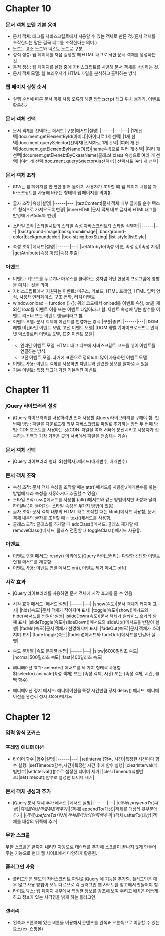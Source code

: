 # Chapter 10
### 문서 객체 모델 기본 용어
- 문서 객체: 태그를 자바스크립트에서 사용할 수 있는 객체로 만든 것.(문서 객체를 조작한다는 말은 결국 태그를 조작한다는 의미.)
- 노드는 요소 노드와 텍스트 노드로 구분.
- 정적 생성: 웹 페이지를 처음 실행할 때 HTML 태그로 적힌 문서 객체를 생성하는 것.
- 동적 생성: 웹 페이지를 실행 중에 자바스크립트를 사용해 문서 객체를 생성하는 것.
- 문서 객체 모델: 웹 브라우저가 HTML 파일을 분석하고 출력하는 방식.
### 웹 페이지 실행 순서
- 실행 순서에 따른 문서 객체 사용 오류의 해결 방법:script 태그 위치 옮기기, 이벤트 활용하기
### 문서 객체 선택
- 문서 객체를 선택하는 메서드
  |구분|메서드|설명|
  |------|---|---|
  |1개 선택|document.getElementById(아이디)|아이디로 1개 선택|
  |1개 선택|document.querySelector(선택자)|선택자로 1개 선택|
  |여러 개 선택|document.getElementByName(이름)|name속성으로 여러 개 선택|
  |여러 개 선택|document.getEkenebtByCkassName(클래스)|class 속성으로 여러 개 선택|
  |여러 개 선택|document.querySelectorAll(선택자)| 선택자로 여러 개 선택|

### 문서 객체 조작
- SPA는 웹 페이지를 한 번만 읽어 들이고, 사용자가 조작할 떄 웹 페이지 내용을 자바스크립트를 사용해 바꾸는 형태의 웹 페이지를 의미함.
- 글자 조작
  |속성|설명|
  |------|---|
  |textContent|문서 객체 내부 글자를 순수 텍스트 형식으로 가져오도록 변경|
  |innerHTML|문서 객체 내부 글자의 HTML태그를 반영해 가져오도록 변경|

- 스타일 조작
  |스타일시트의 스타일 속성|자바스크립트의 스타일 식별자|
  |------|---|
  |background-image|backgroundimage|
  |background-color|backgroundcolor|
  |box-sizing|boxSizing|
  |list-style|listStyle|

- 속성 조작
  |메서드|설명|
  |------|---|
  |setAttribyte(속성 이름, 속성 값)|속성 지정|
  |getAtrribute(속성 이름)|속성 추출|

### 이벤트
- 이벤트: 키보드를 누르거나 마우스를 클릭하는 것처럼 어떤 현상이 프로그램에 영향을 미치는 것을 의미.
- 자바스크립트에서 지원하는 이벤트: 마우스, 키보드, HTML 프레임, HTML 입력 양식, 사용자 인터페이스, 구조 변화, 터치 이벤트
- window.onload = function () {};
  위의 코드에서 onload를 이벤트 속성, on을 제외한 load를 이벤트 이름 또는 이벤트 타입이라고 함. 이벤트 속성에 넣는 함수를 이벤트 리스너 또는 이벤트 핸들러라고 함.
- 이벤트 모델: 문서 객체에 이벤트를 연결하는 방식
  |구분|종류|
  |------|---|
  |DOM 레벨 0|인라인 이벤트 모델, 고전 이벤트 모델|
  |DOM 레벨 2|마이크로소프트 인터넷 익스플로러 이벤트 모델, 표준 이벤트 모델|
- * 인라인 이벤트 모델: HTML 태그 내부에 자바스크립트 코드를 넣어 이벤트를 연결하는 방식.
  * 고전 이벤트 모델: 과거에 표준으로 정의되어 많이 사용하던 이벤트 모델
- 이벤트 사용: 이벤트 객체를 사용하면 이벤트와 관련한 정보를 알아낼 수 있음
- 기본 이벤트: 특정 태그가 가진 기본적인 이벤트

# Chapter 11
### jQuery 라이브러리 설정
- jQuery 라이브러리를 사용하려면 먼저 사용할 jQuery 라이브러리를 구해야 함.
  첫 번째 방법: 파일을 다운로드해 외부 자바스크립트 파일로 추가하는 방법
  두 번째 방법: CDN 호스트를 사용하는 것(CDN: 파일을 여러 서버에 분산시키고 사용자가 접속하는 지역과 가장 가까운 곳의 서버에서 파일을 전송하는 기술)
### 문서 객체 선택
- jQuery 라이브러리 형태: $(선택자).메서드(매개변수, 매개변수)
### 문서 객체 조작
- 속성 조작: 문서 객체 속성을 조작할 때는 attr()메서드를 사용함.(매개변수를 넣는 방법에 따라 속성을 지정하거나 추출할 수 있음)
- 스타일 조작: css()메서드를 사용함.(attr()메서드와 같은 방법이지만 속성과 달리 하이픈(-)이 들어가는 스타일 속성은 두가지 방법이 있음)
- 글자 조작: 문서 객체 내부의 HTML 태그 조작할 때는 html()메서드 사용함, 문서 객체 내부의 글자를 조작할 때는 text()메서드를 사용함.
- 클래스 조작: 클래스를 추가할 때 addClass()메서드, 클래스 제거할 때 removeClass()메서드, 클래스 전환할 때 toggleClass()메서드 사용함.
### 이벤트
- 이벤트 연결 메서드: ready() 이외에도 jQuery 라이브러리는 다양한 간단한 이벤트 연결 메서드를 제공함.
- 이벤트 사용: 이벤트 연결 메서드 on(), 이벤트 제거 메서드 off()

### 시각 효과
- jQuery 라이브러리를 사용하면 문서 객체에 시각 효과를 줄 수 있음
- 시각 효과 메서드
  |메서드|설명|
  |------|---|
  |show(속도)|문서 객체가 커지며 표시|
  |hide(속도)|문서 객체가 작아지며 표시|
  |toggle(속도)|show()메서드와 hide()메서드를 번갈아 실행|
  |slideDown(속도)|문서 객체가 슬라이드 효과와 함꼐 표시|
  |slideToggle(속도)|slideDown()메서드와 slideUp()메서드를 반갈아 실행|
  |fadeln(속도)|문서 객체가 선명해지며 표시|
  |fadeOut(속도)|문서 객체가 흐려지며 표시|
  |fadeToggle(속도)|fadeln()메서드와 fadeOut()메서드를 번갈아 실행|
- 속도 문자열
  |속도 문자열|설명|
  |------|---|
  |slow|6000밀리초 속도|
  |normal|500밀리초 속도|
  |fast|400밀리초 속도|


- 애니메이션 효과: animate() 메서드를 세 가지 형태로 사용함. $(selector).animate(속성 객체) 또는 (속성 객체, 시간) 또는 (속성 객체, 시간, 콜백 함수)
- 애니메이션 정지 메서드: 애니메이션을 특정 시간만큼 정지 delay() 메서드, 애니메이션을 완전히 정지 stop()메서드

# Chapter 12
### 입력 양식 포커스

### 프레임 애니메이션
- 타이머 함수
  |함수|설명|
  |------|---|
  |setInterval(함수, 시간)|특정한 시간마다 함수 실행|
  |setTimeout(함수,시간)|특정한 시간 후에 함수 실행|
  |clearInterval(식별번호)|setInterval()함수로 설정한 타이머 제거|
  |clearTimeout(식별번호)|setTimeout()함수로 설정한 타이머 제거|

### 문서 객체 생성과 추가
- jQuery 문서 객체 추가 메서드
  |메서드|설명|
  |------|---|
  |$(객체).prependTo(대상)|객체를 대상의 앞부분에 추가|
  |$(객체).appendTo(대상)|객체를 대상의 뒷부분에 추가|
  |$(객체).beforeTo(대상)|객체를 대상의 앞쪽에 추가|
  |$(객체).afterTo(대상)|객체를 대상의 뒤쪽에 추가|

### 무한 스크롤
무한 스크롤은 끝까지 내리면 자동으로 데이터를 추가해 스크롤이 끝나지 않게 만들어 주는 기능으로 현대 웹 사이트에서 다양하게 활용됨.

### 플러그인 사용
- 플러그인은 별도의 자바스크립트 파일로 jQuery 에 기능을 추가함. 플러그인은 매우 많고 사용 방법이 모두 다르므로 각 플러그인 웹 사이트를 참고해서 만들어야 함.
- 라이트 박스: 웹 페이지 내부에서 특정한 정보를 강조해 보여 주려고 배경은 어둡게 하고 정보가 있는 사각형을 밝게 하는 플러그인.

### 갤러리
- 왼쪽과 오른쪽에 있는 버튼을 이용해서 콘텐츠를 왼쪽과 오른쪽으로 이동할 수 있는 요소(ex. 쇼핑몰)
  
